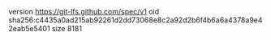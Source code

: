 version https://git-lfs.github.com/spec/v1
oid sha256:c4435a0ad215ab92261d2dd73068e8c2a92d2b6f4b6a6a4378a9e42eab5e5401
size 8181

